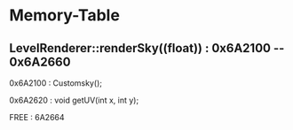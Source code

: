# Memory-Table
## LevelRenderer::renderSky((float)) : 0x6A2100 -- 0x6A2660

0x6A2100 : Customsky();

0x6A2620 : void getUV(int x, int y);

FREE : 6A2664
